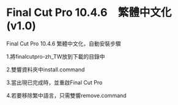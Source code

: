 # Final Cut Pro 10.4.6　繁體中文化(v1.0)
Final Cut Pro 10.4.6 繁體中文化，自動安裝步驟

1.將finalcutpro-zh_TW放到下載的目錄中

2.雙響資料夾中install.command

3.當出現已完成時，並重啟Final Cut Pro

4.若要移除繁中語言，只需雙響remove.command
